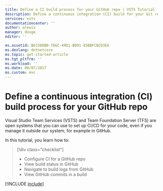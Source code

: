 ```yaml
---
title: Define a CI build process for your GitHub repo | VSTS Tutorial
description: Define a continuous integration (CI) build for your Git repo using Visual Studio Team Services
services: vsts
documentationcenter: ''
author: alewis
manager: douge
editor: ''

ms.assetid: B61506B0-766C-49D1-B991-85BBFCBCD3E6
ms.devlang: dotnetcore
ms.topic: get-started-article
ms.tgt_pltfrm: ''
ms.workload: ''
ms.date: 08/07/2017
ms.custom: mvc
---
```


# Define a continuous integration (CI) build process for your GitHub repo

Visual Studio Team Services (VSTS) and Team Foundation Server (TFS) are open systems that you can use to set up CI/CD for your code, even if you manage it outside our system, for example in GitHub.

In this tutorial, you learn how to:

> [!div class="checklist"]
> * Configure CI for a GitHub repo
> * View build status in GitHub
> * Navigate to build logs from GitHub
> * View GitHub commits in a build

[!INCLUDE [include](_shared/build-prerequisites.md)]